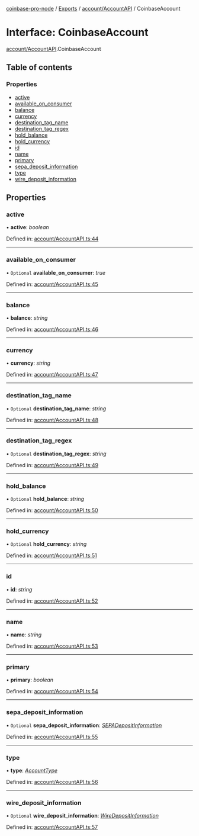 [coinbase-pro-node](../README.md) / [Exports](../modules.md) / [account/AccountAPI](../modules/account_accountapi.md) / CoinbaseAccount

# Interface: CoinbaseAccount

[account/AccountAPI](../modules/account_accountapi.md).CoinbaseAccount

## Table of contents

### Properties

- [active](account_accountapi.coinbaseaccount.md#active)
- [available\_on\_consumer](account_accountapi.coinbaseaccount.md#available_on_consumer)
- [balance](account_accountapi.coinbaseaccount.md#balance)
- [currency](account_accountapi.coinbaseaccount.md#currency)
- [destination\_tag\_name](account_accountapi.coinbaseaccount.md#destination_tag_name)
- [destination\_tag\_regex](account_accountapi.coinbaseaccount.md#destination_tag_regex)
- [hold\_balance](account_accountapi.coinbaseaccount.md#hold_balance)
- [hold\_currency](account_accountapi.coinbaseaccount.md#hold_currency)
- [id](account_accountapi.coinbaseaccount.md#id)
- [name](account_accountapi.coinbaseaccount.md#name)
- [primary](account_accountapi.coinbaseaccount.md#primary)
- [sepa\_deposit\_information](account_accountapi.coinbaseaccount.md#sepa_deposit_information)
- [type](account_accountapi.coinbaseaccount.md#type)
- [wire\_deposit\_information](account_accountapi.coinbaseaccount.md#wire_deposit_information)

## Properties

### active

• **active**: *boolean*

Defined in: [account/AccountAPI.ts:44](https://github.com/bennycode/coinbase-pro-node/blob/e63aeae/src/account/AccountAPI.ts#L44)

___

### available\_on\_consumer

• `Optional` **available\_on\_consumer**: *true*

Defined in: [account/AccountAPI.ts:45](https://github.com/bennycode/coinbase-pro-node/blob/e63aeae/src/account/AccountAPI.ts#L45)

___

### balance

• **balance**: *string*

Defined in: [account/AccountAPI.ts:46](https://github.com/bennycode/coinbase-pro-node/blob/e63aeae/src/account/AccountAPI.ts#L46)

___

### currency

• **currency**: *string*

Defined in: [account/AccountAPI.ts:47](https://github.com/bennycode/coinbase-pro-node/blob/e63aeae/src/account/AccountAPI.ts#L47)

___

### destination\_tag\_name

• `Optional` **destination\_tag\_name**: *string*

Defined in: [account/AccountAPI.ts:48](https://github.com/bennycode/coinbase-pro-node/blob/e63aeae/src/account/AccountAPI.ts#L48)

___

### destination\_tag\_regex

• `Optional` **destination\_tag\_regex**: *string*

Defined in: [account/AccountAPI.ts:49](https://github.com/bennycode/coinbase-pro-node/blob/e63aeae/src/account/AccountAPI.ts#L49)

___

### hold\_balance

• `Optional` **hold\_balance**: *string*

Defined in: [account/AccountAPI.ts:50](https://github.com/bennycode/coinbase-pro-node/blob/e63aeae/src/account/AccountAPI.ts#L50)

___

### hold\_currency

• `Optional` **hold\_currency**: *string*

Defined in: [account/AccountAPI.ts:51](https://github.com/bennycode/coinbase-pro-node/blob/e63aeae/src/account/AccountAPI.ts#L51)

___

### id

• **id**: *string*

Defined in: [account/AccountAPI.ts:52](https://github.com/bennycode/coinbase-pro-node/blob/e63aeae/src/account/AccountAPI.ts#L52)

___

### name

• **name**: *string*

Defined in: [account/AccountAPI.ts:53](https://github.com/bennycode/coinbase-pro-node/blob/e63aeae/src/account/AccountAPI.ts#L53)

___

### primary

• **primary**: *boolean*

Defined in: [account/AccountAPI.ts:54](https://github.com/bennycode/coinbase-pro-node/blob/e63aeae/src/account/AccountAPI.ts#L54)

___

### sepa\_deposit\_information

• `Optional` **sepa\_deposit\_information**: [*SEPADepositInformation*](account_accountapi.sepadepositinformation.md)

Defined in: [account/AccountAPI.ts:55](https://github.com/bennycode/coinbase-pro-node/blob/e63aeae/src/account/AccountAPI.ts#L55)

___

### type

• **type**: [*AccountType*](../enums/account_accountapi.accounttype.md)

Defined in: [account/AccountAPI.ts:56](https://github.com/bennycode/coinbase-pro-node/blob/e63aeae/src/account/AccountAPI.ts#L56)

___

### wire\_deposit\_information

• `Optional` **wire\_deposit\_information**: [*WireDepositInformation*](account_accountapi.wiredepositinformation.md)

Defined in: [account/AccountAPI.ts:57](https://github.com/bennycode/coinbase-pro-node/blob/e63aeae/src/account/AccountAPI.ts#L57)
